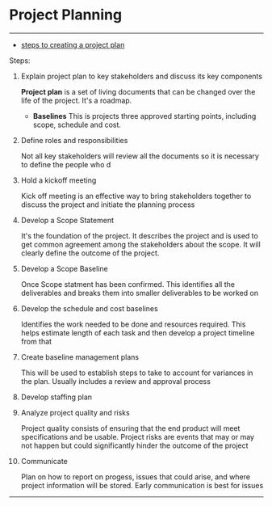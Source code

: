 Project Planning
================



---
 - [steps to creating a project plan ](https://www.projecttimes.com/articles/10-steps-to-creating-a-project-plan.html)

Steps:
 1. Explain project plan to key stakeholders and discuss its key components

    **Project plan** is a set of living documents that can be changed over the life of the project. It's a roadmap.
    - **Baselines** This is projects three approved starting points, including scope, schedule and cost.
 2. Define roles and responsibilities

    Not all key stakeholders will review all the documents so it is necessary to define the people who d
 3. Hold a kickoff meeting

    Kick off meeting is an effective way to bring stakeholders together to discuss the project and initiate the planning process
 4. Develop a Scope Statement

    It's the foundation of the project. It describes the project and is used to get common agreement among the stakeholders about the scope. It will clearly define the outcome of the project.
 5. Develop a Scope Baseline

    Once Scope statment has been confirmed. This identifies all the deliverables and breaks them into smaller deliverables to be worked on
 6. Develop the schedule and cost baselines

    Identifies the work needed to be done and resources required. This helps estimate length of each task and then develop a project timeline from that
 7. Create baseline management plans

    This will be used to establish steps to take to account for variances in the plan. Usually includes a review and approval process
 8. Develop staffing plan
 9. Analyze project quality and risks

    Project quality consists of ensuring that the end product will meet specifications and be usable. Project risks are events that may or may not happen but could significantly hinder the outcome of the project
 10. Communicate

       Plan on how to report on progess, issues that could arise, and where project information will be stored. Early communication is best for issues
---
